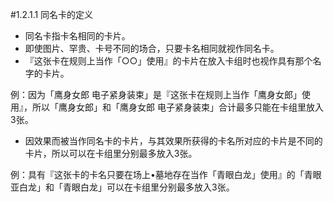 #1.2.1.1        同名卡的定义
* 同名卡指卡名相同的卡片。
* 即使图片、罕贵、卡号不同的场合，只要卡名相同就视作同名卡。
* 『这张卡在规则上当作「○○」使用』的卡片在放入卡组时也视作具有那个名字的卡片。

例：因为「鹰身女郎 电子紧身装束」是『这张卡在规则上当作「鹰身女郎」使用』，所以「鹰身女郎」和「鹰身女郎 电子紧身装束」合计最多只能在卡组里放入3张。
* 因效果而被当作同名卡的卡片，与其效果所获得的卡名所对应的卡片是不同的卡片，所以可以在卡组里分别最多放入3张。

例：具有『这张卡的卡名只要在场上•墓地存在当作「青眼白龙」使用』的「青眼亚白龙」和「青眼白龙」可以在卡组里分别最多放入3张。
